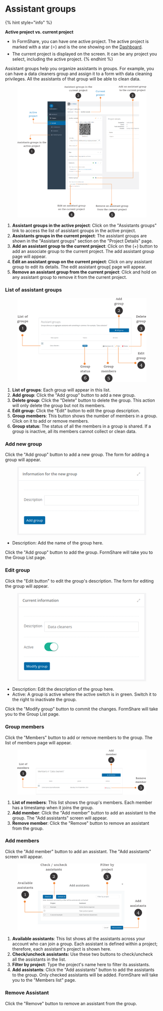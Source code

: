 # Assistant groups

{% hint style="info" %}


**Active project vs. current project**

* In FormShare, you can have one active project. The active project is marked with a star (⭐) and is the one showing on the [Dashboard](../the-dashboard.md).
* The current project is displayed on the screen. It can be any project you select, including the active project.
{% endhint %}

Assistant groups help you organize assistants in groups. For example, you can have a data cleaners group and assign it to a form with data cleaning privileges. All the assistants of that group will be able to clean data.

<figure><img src="../../.gitbook/assets/assistant_groups.png" alt=""><figcaption></figcaption></figure>

1. **Assistant groups in the active project**: Click on the "Assistants groups" link to access the list of assistant groups in the active project.
2. **Assistants groups in the current project**: The assistant groups are shown in the "Assistant groups" section on the "Project Details" page.
3. **Add an assistant group to the current project**: Click on the (+) button to add an associate group to the current project. The add assistant group page will appear.
4. **Edit an assistant group on the current project**: Click on any assistant group to edit its details. The edit assistant group\[ page will appear.
5. **Remove an assistant group from the current project**: Click and hold on any assistant group to remove it from the current project.

### List of assistant groups

<figure><img src="../../.gitbook/assets/group_list.png" alt=""><figcaption></figcaption></figure>

1. **List of groups**: Each group will appear in this list.
2. **Add group**: Click the "Add group" button to add a new group.
3. **Delete group**: Click the "Delete" button to delete the group. This action will only delete the group but not its members.
4. **Edit group**: Click the "Edit" button to edit the group description.
5. **Group members**: This button shows the number of members in a group. Click on it to add or remove members.
6. **Group status**: The status of all the members in a group is shared. If a group is inactive, all its members cannot collect or clean data.

### Add new group

Click the "Add group" button to add a new group. The form for adding a group will appear.

<figure><img src="../../.gitbook/assets/add_group.png" alt=""><figcaption></figcaption></figure>

* Description: Add the name of the group here.

Click the "Add group" button to add the group. FormShare will take you to the Group List page.

### Edit group

Click the "Edit button" to edit the group's description. The form for editing the group will appear.

<figure><img src="../../.gitbook/assets/edit_group.png" alt=""><figcaption></figcaption></figure>

* Description: Edit the description of the group here.
* Active: A group is active where the active switch is in green. Switch it to the right to inactivate the group.

Click the "Modify group" button to commit the changes. FormShare will take you to the Group List page.

### Group members

Click the "Members" button to add or remove members to the group. The list of members page will appear.

<figure><img src="../../.gitbook/assets/list_group_members.png" alt=""><figcaption></figcaption></figure>

1. **List of members**: This list shows the group's members. Each member has a timestamp when it joins the group.
2. **Add member**: Click the "Add member" button to add an assistant to the group. The "Add assistants" screen will appear.
3. **Remove member**: Click the "Remove" button to remove an assistant from the group.

### Add members

Click the "Add member" button to add an assistant. The "Add assistants" screen will appear.

<figure><img src="../../.gitbook/assets/add_assistant_to_group.png" alt=""><figcaption></figcaption></figure>

1. **Available assistants**: This list shows all the assistants across your account who can join a group. Each assistant is defined within a project; therefore, each assistant's project is shown here.&#x20;
2. **Check/uncheck assistants:** Use these two buttons to check/uncheck all the assistants in the list.
3. **Filter by project**: Type the project's name here to filter its assistants.
4. **Add assistants**: Click the "Add assistants" button to add the assistants to the group. Only checked assistants will be added. FormShare will take you to the "Members list" page.

### Remove Assistant

Click the "Remove" button to remove an assistant from the group.


